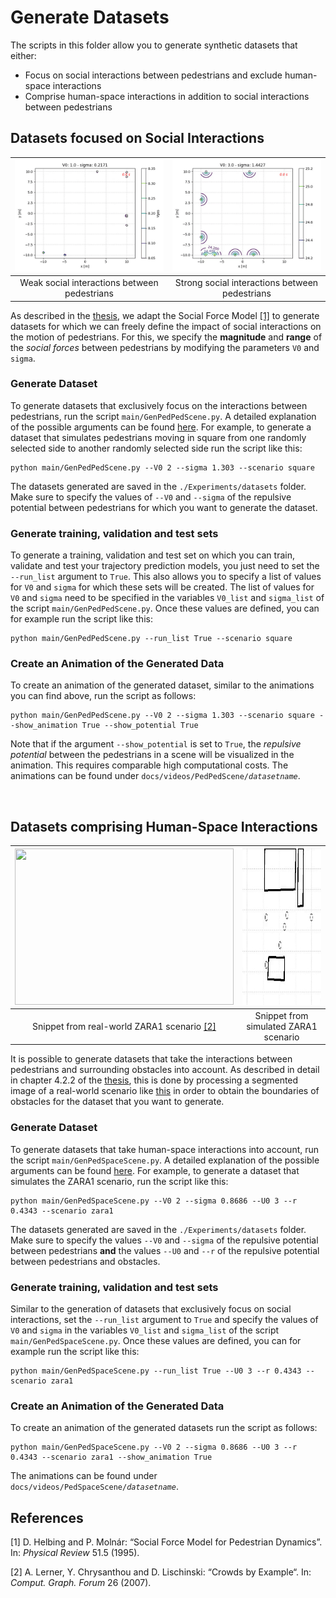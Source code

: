 # Generate Datasets

The scripts in this folder allow you to generate synthetic datasets that either: 

* Focus on social interactions between pedestrians and exclude human-space interactions
* Comprise human-space interactions in addition to social interactions between pedestrians

## Datasets focused on Social Interactions
![Weak Social Interactions](<ReadMeSupport/PedPed_Animations/V01b0u2171.gif>) | ![Weak Social Interactions](<ReadMeSupport/PedPed_Animations/V03b1u4427.gif>) 
:-------------------------:|:-------------------------:
Weak social interactions between pedestrians            |  Strong social interactions between pedestrians


As described in the [thesis](../Bachelor_Thesis_Philipp_Mondorf.pdf), we adapt the Social Force Model [[1]](#1) to generate datasets for which we can freely define the 
impact of social interactions on the motion of pedestrians. For this, we specify the **magnitude** and **range** of the *social forces* between pedestrians by modifying the parameters `V0` and `sigma`. 

### Generate Dataset

To generate datasets that exclusively focus on the interactions between pedestrians, run the script `main/GenPedPedScene.py`. A detailed explanation of the possible arguments can be found [here](./ARGUMENTS_PEDPED.md). For example, to generate a dataset that simulates pedestrians moving in square from one randomly selected side to another randomly selected side run the script like this:

```
python main/GenPedPedScene.py --V0 2 --sigma 1.303 --scenario square
```

The datasets generated are saved in the `./Experiments/datasets` folder. Make sure to specify the values of `--V0` and `--sigma` of the repulsive potential between pedestrians for which you want to generate the dataset.


### Generate training, validation and test sets

To generate a training, validation and test set on which you can train, validate and test your trajectory prediction models, you just need to set the `--run_list` argument to `True`. This also allows you to specify a list of values for `V0` and `sigma` for which these sets will be created. The list of values for `V0` and `sigma` need to be specified in the variables `V0_list` and `sigma_list` of the script `main/GenPedPedScene.py`. Once these values are defined, you can for example run the script like this:

```
python main/GenPedPedScene.py --run_list True --scenario square
```

### Create an Animation of the Generated Data

To create an animation of the generated dataset, similar to the animations you can find above, run the script as follows:

```
python main/GenPedPedScene.py --V0 2 --sigma 1.303 --scenario square --show_animation True --show_potential True
```

Note that if the argument `--show_potential` is set to `True`, the *repulsive potential* between the pedestrians in a scene will be visualized in the animation. This requires comparable high computational costs.
The animations can be found under <code>docs/videos/PedPedScene/*datasetname*</code>. 

<br />

## Datasets comprising Human-Space Interactions

<img src= "ReadMeSupport/PedSpace_Animations/Zara01_scenario.gif" width = "350" height = "250"> | <img src= "ReadMeSupport/PedSpace_Animations/Zara01_scenario_simulated.gif" width = "350" height = "250">
:-------------------------:|:-------------------------:
Snippet from real-world ZARA1 scenario [[2]](#2)          |  Snippet from simulated ZARA1 scenario

It is possible to generate datasets that take the interactions between pedestrians and surrounding obstacles into account. As described in detail in chapter 4.2.2 of the [thesis](../Bachelor_Thesis_Philipp_Mondorf.pdf), this is done by processing a segmented image of a real-world scenario like [this](docs/real_scene_images/zara1-op.jpg) in order to obtain the boundaries of obstacles for the dataset that you want to generate. 

### Generate Dataset 

To generate datasets that take human-space interactions into account, run the script `main/GenPedSpaceScene.py`.  A detailed explanation of the possible arguments can be found [here](./ARGUMENTS_PEDSPACE.md). 
For example, to generate a dataset that simulates the ZARA1 scenario, run the script like this:

```
python main/GenPedSpaceScene.py --V0 2 --sigma 0.8686 --U0 3 --r 0.4343 --scenario zara1
```

The datasets generated are saved in the `./Experiments/datasets` folder. Make sure to specify the values `--V0` and `--sigma` of the repulsive potential between pedestrians **and** the values `--U0` and `--r` of the repulsive potential between pedestrians and obstacles.

### Generate training, validation and test sets

Similar to the generation of datasets that exclusively focus on social interactions, set the `--run_list` argument to `True` and specify the values of `V0` and `sigma` in the variables `V0_list` and `sigma_list` of the script `main/GenPedSpaceScene.py`. Once these values are defined, you can for example run the script like this:

```
python main/GenPedSpaceScene.py --run_list True --U0 3 --r 0.4343 --scenario zara1
```

### Create an Animation of the Generated Data

To create an animation of the generated datasets run the script as follows:

```
python main/GenPedSpaceScene.py --V0 2 --sigma 0.8686 --U0 3 --r 0.4343 --scenario zara1 --show_animation True
```

The animations can be found under <code>docs/videos/PedSpaceScene/*datasetname*</code>. 




## References
<a id="1">[1]</a>  D. Helbing and P. Molnár: “Social Force Model for Pedestrian Dynamics”. In: *Physical Review* 51.5 (1995).

<a id="2">[2]</a> A. Lerner, Y. Chrysanthou and D. Lischinski: “Crowds by Example“. In: *Comput. Graph. Forum* 26 (2007).